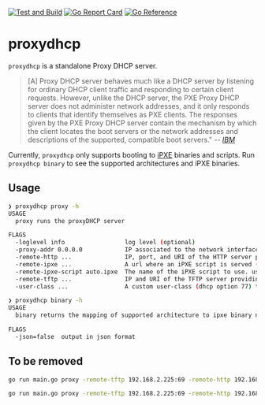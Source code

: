 [![Test and Build](https://github.com/jacobweinstock/proxydhcp/actions/workflows/ci.yaml/badge.svg)](https://github.com/jacobweinstock/proxydhcp/actions/workflows/ci.yaml)
[![Go Report Card](https://goreportcard.com/badge/github.com/jacobweinstock/proxydhcp)](https://goreportcard.com/report/github.com/jacobweinstock/proxydhcp)
[![Go Reference](https://pkg.go.dev/badge/github.com/jacobweinstock/proxydhcp.svg)](https://pkg.go.dev/github.com/jacobweinstock/proxydhcp)

# proxydhcp

`proxydhcp` is a standalone Proxy DHCP server.

> [A] Proxy DHCP server behaves much like a DHCP server by listening for ordinary DHCP client traffic and responding to certain client requests. However, unlike the DHCP server, the PXE Proxy DHCP server does not administer network addresses, and it only responds to clients that identify themselves as PXE clients.
> The responses given by the PXE Proxy DHCP server contain the mechanism by which the client locates the boot servers or the network addresses and descriptions of the supported, compatible boot servers."
> -- <cite>[IBM](https://www.ibm.com/docs/en/aix/7.1?topic=protocol-preboot-execution-environment-proxy-dhcp-daemon)</cite>

Currently, `proxydhcp` only supports booting to [iPXE](https://ipxe.org/) binaries and scripts. Run `proxydhcp binary` to see the supported architectures and iPXE binaries.

## Usage

```bash
❯ proxydhcp proxy -h 
USAGE
  proxy runs the proxyDHCP server

FLAGS
  -loglevel info                 log level (optional)
  -proxy-addr 0.0.0.0            IP associated to the network interface to listen on for proxydhcp requests.
  -remote-http ...               IP, port, and URI of the HTTP server providing iPXE binaries (i.e. 192.168.2.4:80).
  -remote-ipxe ...               A url where an iPXE script is served (i.e. http://192.168.2.3:8080).
  -remote-ipxe-script auto.ipxe  The name of the iPXE script to use. used with remote-ipxe (http://192.168.2.3/<mac-addr>/auto.ipxe)
  -remote-tftp ...               IP and URI of the TFTP server providing iPXE binaries (192.168.2.5:69).
  -user-class ...                A custom user-class (dhcp option 77) to use to determine when to pivot to serving the ipxe script (-remote-ipxe-script flag).

```

```bash
❯ proxydhcp binary -h
USAGE
  binary returns the mapping of supported architecture to ipxe binary name

FLAGS
  -json=false  output in json format

```

## To be removed

```bash
go run main.go proxy -remote-tftp 192.168.2.225:69 -remote-http 192.168.2.225:80 -remote-ipxe http://192.168.2.225:8080 -proxy-addr 192.168.2.225

go run main.go proxy -remote-tftp 192.168.2.225:69 -remote-http 192.168.2.225:80 -remote-ipxe http://192.168.2.225:8080 -proxy-addr 192.168.1.34
```
